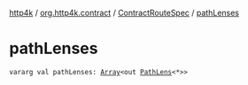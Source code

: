 [http4k](../../index.md) / [org.http4k.contract](../index.md) / [ContractRouteSpec](index.md) / [pathLenses](./path-lenses.md)

# pathLenses

`vararg val pathLenses: `[`Array`](https://kotlinlang.org/api/latest/jvm/stdlib/kotlin/-array/index.html)`<out `[`PathLens`](../../org.http4k.lens/-path-lens/index.md)`<*>>`